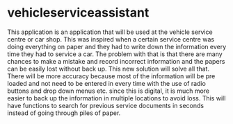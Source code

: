# vehicleserviceassistant
This application is an application that will be used at the vehicle service centre or car shop. This was inspired when a certain service centre was doing everything on paper and they had to write down the information every time they had to service a car. The problem with that is that there are many chances to make a mistake and record incorrect information and the papers can be easily lost without back up.
This new solution will solve all that. There will be more accuracy because most of the information will be pre loaded and not need to be entered in every time with the use of radio buttons and drop down menus etc. since this is digital, it is much more easier to back up the information in multiple locations to avoid loss. This will have functions to search for previous service documents in seconds instead of going through piles of paper.
